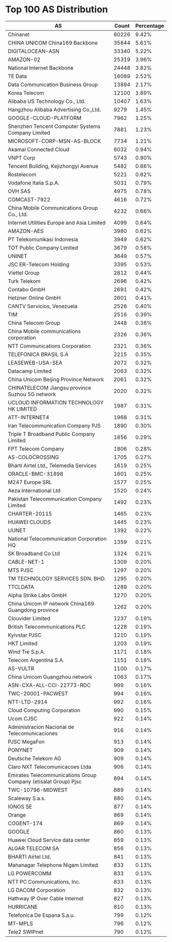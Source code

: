 # Top 100 AS Distribution
| AS | Count | Percentage |
|----|----|----|
| Chinanet | 60226 | 9.42% |
| CHINA UNICOM China169 Backbone | 35844 | 5.61% |
| DIGITALOCEAN-ASN | 33340 | 5.22% |
| AMAZON-02 | 25319 | 3.96% |
| National Internet Backbone | 24448 | 3.82% |
| TE Data | 16089 | 2.52% |
| Data Communication Business Group | 13894 | 2.17% |
| Korea Telecom | 12100 | 1.89% |
| Alibaba US Technology Co., Ltd. | 10407 | 1.63% |
| Hangzhou Alibaba Advertising Co.,Ltd. | 9279 | 1.45% |
| GOOGLE-CLOUD-PLATFORM | 7962 | 1.25% |
| Shenzhen Tencent Computer Systems Company Limited | 7881 | 1.23% |
| MICROSOFT-CORP-MSN-AS-BLOCK | 7734 | 1.21% |
| Akamai Connected Cloud | 6032 | 0.94% |
| VNPT Corp | 5743 | 0.90% |
| Tencent Building, Kejizhongyi Avenue | 5482 | 0.86% |
| Rostelecom | 5221 | 0.82% |
| Vodafone Italia S.p.A. | 5031 | 0.79% |
| OVH SAS | 4975 | 0.78% |
| COMCAST-7922 | 4616 | 0.72% |
| China Mobile Communications Group Co., Ltd. | 4232 | 0.66% |
| Internet Utilities Europe and Asia Limited | 4099 | 0.64% |
| AMAZON-AES | 3980 | 0.62% |
| PT Telekomunikasi Indonesia | 3949 | 0.62% |
| TOT Public Company Limited | 3679 | 0.58% |
| UNINET | 3649 | 0.57% |
| JSC ER-Telecom Holding | 3395 | 0.53% |
| Viettel Group | 2812 | 0.44% |
| Turk Telekom | 2696 | 0.42% |
| Contabo GmbH | 2691 | 0.42% |
| Hetzner Online GmbH | 2601 | 0.41% |
| CANTV Servicios, Venezuela | 2526 | 0.40% |
| TIM | 2516 | 0.39% |
| China Telecom Group | 2448 | 0.38% |
| China Mobile communications corporation | 2326 | 0.36% |
| NTT Communications Corporation | 2321 | 0.36% |
| TELEFONICA BRASIL S.A | 2215 | 0.35% |
| LEASEWEB-USA-SEA | 2072 | 0.32% |
| Datacamp Limited | 2063 | 0.32% |
| China Unicom Beijing Province Network | 2061 | 0.32% |
| CHINATELECOM Jiangsu province Suzhou 5G network | 2020 | 0.32% |
| UCLOUD INFORMATION TECHNOLOGY HK LIMITED | 1987 | 0.31% |
| ATT-INTERNET4 | 1968 | 0.31% |
| Iran Telecommunication Company PJS | 1890 | 0.30% |
| Triple T Broadband Public Company Limited | 1856 | 0.29% |
| FPT Telecom Company | 1806 | 0.28% |
| AS-COLOCROSSING | 1705 | 0.27% |
| Bharti Airtel Ltd., Telemedia Services | 1619 | 0.25% |
| ORACLE-BMC-31898 | 1601 | 0.25% |
| M247 Europe SRL | 1577 | 0.25% |
| Aeza International Ltd | 1520 | 0.24% |
| Pakistan Telecommunication Company Limited | 1492 | 0.23% |
| CHARTER-20115 | 1465 | 0.23% |
| HUAWEI CLOUDS | 1445 | 0.23% |
| UUNET | 1392 | 0.22% |
| National Telecommunication Corporation HQ | 1359 | 0.21% |
| SK Broadband Co Ltd | 1324 | 0.21% |
| CABLE-NET-1 | 1309 | 0.20% |
| MTS PJSC | 1297 | 0.20% |
| TM TECHNOLOGY SERVICES SDN. BHD. | 1295 | 0.20% |
| TTCLDATA | 1289 | 0.20% |
| Alpha Strike Labs GmbH | 1270 | 0.20% |
| China Unicom IP network China169 Guangdong province | 1262 | 0.20% |
| Clouvider Limited | 1237 | 0.19% |
| British Telecommunications PLC | 1228 | 0.19% |
| Kyivstar PJSC | 1210 | 0.19% |
| HKT Limited | 1203 | 0.19% |
| Wind Tre S.p.A. | 1171 | 0.18% |
| Telecom Argentina S.A. | 1151 | 0.18% |
| AS-VULTR | 1100 | 0.17% |
| China Unicom Guangzhou network | 1063 | 0.17% |
| ASN-CXA-ALL-CCI-22773-RDC | 999 | 0.16% |
| TWC-20001-PACWEST | 994 | 0.16% |
| NTT-LTD-2914 | 992 | 0.16% |
| Cloud Computing Corporation | 990 | 0.15% |
| Ucom CJSC | 922 | 0.14% |
| Administracion Nacional de Telecomunicaciones | 916 | 0.14% |
| PJSC MegaFon | 913 | 0.14% |
| PONYNET | 909 | 0.14% |
| Deutsche Telekom AG | 909 | 0.14% |
| Claro NXT Telecomunicacoes Ltda | 906 | 0.14% |
| Emirates Telecommunications Group Company (etisalat Group) Pjsc | 894 | 0.14% |
| TWC-10796-MIDWEST | 889 | 0.14% |
| Scaleway S.a.s. | 880 | 0.14% |
| IONOS SE | 877 | 0.14% |
| Orange | 869 | 0.14% |
| COGENT-174 | 869 | 0.14% |
| GOOGLE | 860 | 0.13% |
| Huawei Cloud Service data center | 859 | 0.13% |
| ALGAR TELECOM SA | 856 | 0.13% |
| BHARTI Airtel Ltd. | 841 | 0.13% |
| Mahanagar Telephone Nigam Limited | 833 | 0.13% |
| LG POWERCOMM | 833 | 0.13% |
| NTT PC Communications, Inc. | 833 | 0.13% |
| LG DACOM Corporation | 832 | 0.13% |
| Hathway IP Over Cable Internet | 827 | 0.13% |
| HURRICANE | 810 | 0.13% |
| Telefonica De Espana S.a.u. | 799 | 0.12% |
| MT-MPLS | 796 | 0.12% |
| Tele2 SWIPnet | 790 | 0.12% |
